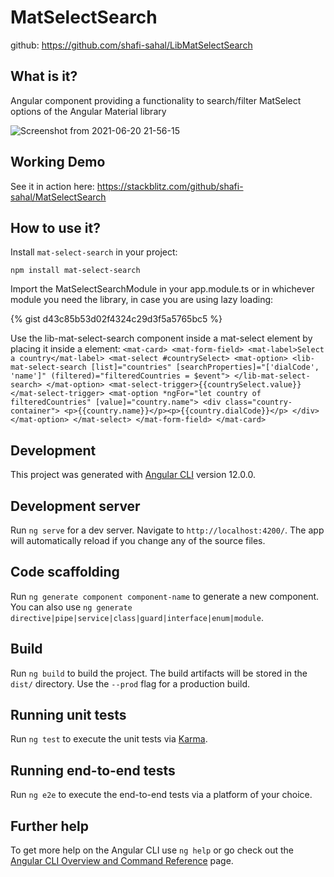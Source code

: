 # MatSelectSearch

github: https://github.com/shafi-sahal/LibMatSelectSearch

## What is it?
Angular component providing a functionality to search/filter MatSelect options of the Angular Material library

![Screenshot from 2021-06-20 21-56-15](https://user-images.githubusercontent.com/60147182/123517782-89450980-d6c0-11eb-93ea-9f1a352a751e.png)

## Working Demo
See it in action here: https://stackblitz.com/github/shafi-sahal/MatSelectSearch

## How to use it?
Install `mat-select-search` in your project:

`npm install mat-select-search`

Import the MatSelectSearchModule in your app.module.ts or in whichever module you need the library, in case you are using lazy loading:

{% gist d43c85b53d02f4324c29d3f5a5765bc5 %}
 
Use the lib-mat-select-search component inside a mat-select element by placing it inside a <mat-option> element:
`<mat-card>
  <mat-form-field>
    <mat-label>Select a country</mat-label>
    <mat-select #countrySelect>
      <mat-option>
        <lib-mat-select-search
        [list]="countries"
        [searchProperties]="['dialCode', 'name']"
        (filtered)="filteredCountries = $event">
      </lib-mat-select-search>
      </mat-option>
      <mat-select-trigger>{{countrySelect.value}}</mat-select-trigger>
      <mat-option *ngFor="let country of filteredCountries" [value]="country.name">
        <div class="country-container">
          <p>{{country.name}}</p><p>{{country.dialCode}}</p>
        </div>
      </mat-option>
    </mat-select>
  </mat-form-field>
</mat-card>`

## Development
This project was generated with [Angular CLI](https://github.com/angular/angular-cli) version 12.0.0.

## Development server

Run `ng serve` for a dev server. Navigate to `http://localhost:4200/`. The app will automatically reload if you change any of the source files.

## Code scaffolding

Run `ng generate component component-name` to generate a new component. You can also use `ng generate directive|pipe|service|class|guard|interface|enum|module`.

## Build

Run `ng build` to build the project. The build artifacts will be stored in the `dist/` directory. Use the `--prod` flag for a production build.

## Running unit tests

Run `ng test` to execute the unit tests via [Karma](https://karma-runner.github.io).

## Running end-to-end tests

Run `ng e2e` to execute the end-to-end tests via a platform of your choice.

## Further help

To get more help on the Angular CLI use `ng help` or go check out the [Angular CLI Overview and Command Reference](https://angular.io/cli) page.
